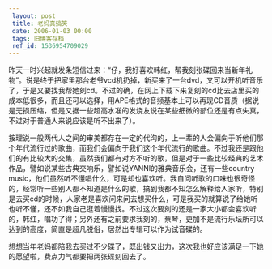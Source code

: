 ```yaml
---
 layout: post
 title: 老妈真搞笑
 date: 2006-01-03 00:00
 tags: 旧博客存档
 ref_id: 1536954709029
---
```

昨天一时兴起就发条短信过来：“仔，我好喜欢韩红，帮我刻张碟回来当新年礼物”。说是终于把家里那台老爷vcd机扔掉，新买来了一台dvd，又可以开机听音乐了，于是又要找我帮她刻cd。不过的确，在网上下载下来复刻的cd比去店里买的成本低很多，而且还可以选择，用APE格式的音频基本上可以再现CD音质（据说是无损压缩，但是又据一些超高水准的发烧友说在某些细微的部位还是有点失真，不过对于普通人来说应该是听不出来了）。



按理说一般两代人之间的审美都存在一定的代沟的，上一辈的人会偏向于听他们那个年代流行过的歌曲，而我们会偏向于我们这个年代流行的歌曲。不过我还是跟他们的有比较大的交集，虽然我们都有对方不听的歌，但是对于一些比较经典的艺术作品，譬如说某些古典交响乐，譬如说YANNI的雅典音乐会，还有一些country
music，他们虽然听不懂唱什么，可是却也喜欢听。我自问听歌的口味也很奇怪的，经常听一些别人都不知道是什么的歌，搞到我都不知怎么解释给人家听，特别是去买cd的时候，人家老是喜欢问来问去想买什么，可是我买的就算说了给她听也听不懂，还不如我自己逛着慢慢找。不过这次要刻的还是一家大小都会喜欢听的，韩红，唱功了得；另外还有之前要求我刻的，蔡琴，更加不是流行乐坛所可以达到的高度，简直是超凡脱俗，居然出专辑可以作为试音碟的。



想想当年老妈都陪我去买过不少碟了，既出钱又出力，这次我也好应该满足一下她的愿望啦，费点力气都要把两张碟刻回去了。

